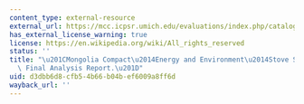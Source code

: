 ```yaml
---
content_type: external-resource
external_url: https://mcc.icpsr.umich.edu/evaluations/index.php/catalog/661/versions/V3
has_external_license_warning: true
license: https://en.wikipedia.org/wiki/All_rights_reserved
status: ''
title: "\u201CMongolia Compact\u2014Energy and Environment\u2014Stove Subsidy Only:\
  \ Final Analysis Report.\u201D"
uid: d3dbb6d8-cfb5-4b66-b04b-ef6009a8ff6d
wayback_url: ''
---
```

